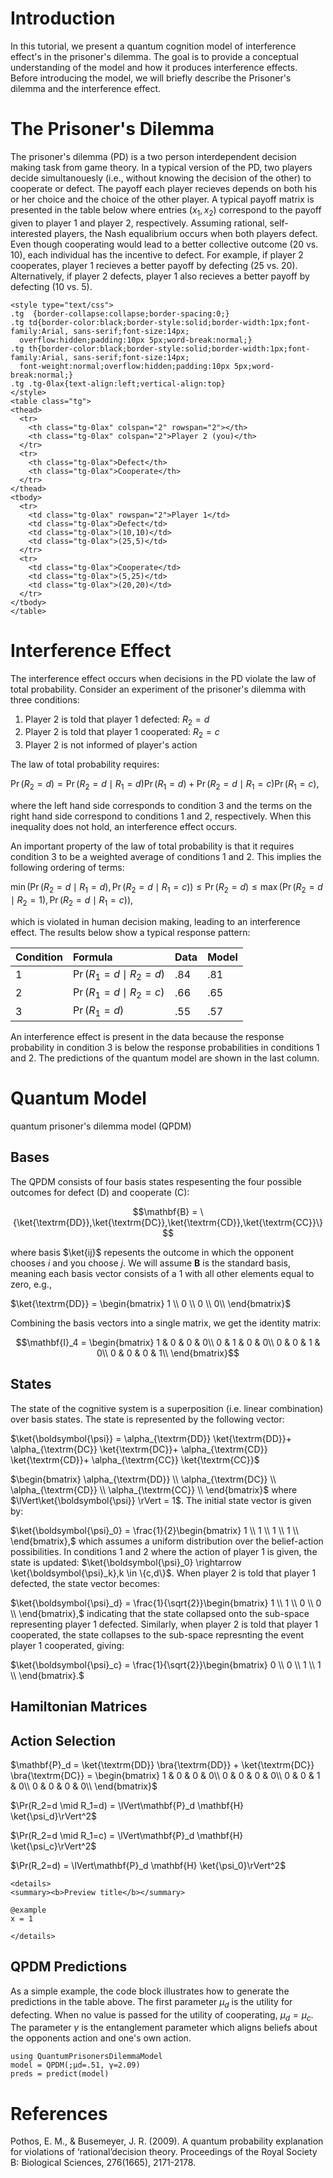 # Introduction 

In this tutorial, we present a quantum cognition model of interference effect's in the prisoner's dilemma. The goal is to provide a conceptual understanding of the model and how it produces interference effects. Before introducing the model, we will briefly describe the Prisoner's dilemma and the interference effect.  

# The Prisoner's Dilemma

The prisoner's dilemma (PD) is a two person interdependent decision making task from game theory. In a typical version of the PD, two players decide simultanouesly (i.e., without knowing the decision of the other) to cooperate or defect. The payoff each player recieves depends on both his or her choice and the choice of the other player. A typical payoff matrix is presented in the table below where entries $(x_1,x_2)$ correspond to the payoff given to player 1 and player 2, respectively. Assuming rational, self-interested players, the Nash equalibrium occurs when both players defect. Even though cooperating would lead to a better collective outcome (20 vs. 10), each individual has the incentive to defect. For example, if player 2 cooperates, player 1 recieves a better payoff by defecting (25 vs. 20). Alternatively, if player 2 defects, player 1 also recieves a better payoff by defecting (10 vs. 5).  

```@raw html 
<style type="text/css">
.tg  {border-collapse:collapse;border-spacing:0;}
.tg td{border-color:black;border-style:solid;border-width:1px;font-family:Arial, sans-serif;font-size:14px;
  overflow:hidden;padding:10px 5px;word-break:normal;}
.tg th{border-color:black;border-style:solid;border-width:1px;font-family:Arial, sans-serif;font-size:14px;
  font-weight:normal;overflow:hidden;padding:10px 5px;word-break:normal;}
.tg .tg-0lax{text-align:left;vertical-align:top}
</style>
<table class="tg">
<thead>
  <tr>
    <th class="tg-0lax" colspan="2" rowspan="2"></th>
    <th class="tg-0lax" colspan="2">Player 2 (you)</th>
  </tr>
  <tr>
    <th class="tg-0lax">Defect</th>
    <th class="tg-0lax">Cooperate</th>
  </tr>
</thead>
<tbody>
  <tr>
    <td class="tg-0lax" rowspan="2">Player 1</td>
    <td class="tg-0lax">Defect</td>
    <td class="tg-0lax">(10,10)</td>
    <td class="tg-0lax">(25,5)</td>
  </tr>
  <tr>
    <td class="tg-0lax">Cooperate</td>
    <td class="tg-0lax">(5,25)</td>
    <td class="tg-0lax">(20,20)</td>
  </tr>
</tbody>
</table>
```

# Interference Effect 

The interference effect occurs when decisions in the PD violate the law of total probability. Consider an experiment of the prisoner's dilemma with three conditions:

1. Player 2 is told that player 1 defected: $R_2=d$
2. Player 2 is told that player 1 cooperated: $R_2=c$
3. Player 2 is not informed of player's action

The law of total probability requires:

$\Pr(R_2=d) = \Pr(R_2=d \mid R_1=d) \Pr(R_1=d) + \Pr(R_2=d \mid R_1=c) \Pr(R_1=c),$

where the left hand side corresponds to condition 3 and the terms on the right hand side correspond to conditions 1 and 2, respectively. When this inequality does not hold, an interference effect occurs. 

An important property of the law of total probability is that it requires condition 3 to be a weighted average of conditions 1 and 2. This implies the following ordering of terms:

$\min(\Pr(R_2=d \mid R_1=d), \Pr(R_2=d \mid R_1=c)) \leq \Pr(R_2=d) \leq \max(\Pr(R_2=d \mid R_2=1), \Pr(R_2=d \mid R_1=c)),$

which is violated in human decision making, leading to an interference effect. The results below show a typical response pattern:

|  Condition   | Formula    | Data | Model |
| :-- | :-- | :-- | :-- |
|  1   |  $\Pr(R_1=d \mid R_2=d)$   | .84| .81|
|  2  |   $\Pr(R_1=d \mid R_2=c)$   | .66| .65|
|  3   |  $\Pr(R_1=d)$  | .55 | .57|

An interference effect is present in the data because the response probability in condition 3 is below the response probabilities in conditions 1 and 2. The predictions of the quantum model are shown in the last column.

# Quantum Model 
quantum prisoner's dilemma model (QPDM)
## Bases

The QPDM consists of four basis states respesenting the four possible outcomes for defect (D) and cooperate (C):
```math
\mathbf{B} = \{\ket{\textrm{DD}},\ket{\textrm{DC}},\ket{\textrm{CD}},\ket{\textrm{CC}}\}
```
where basis $\ket{ij}$ repesents the outcome in which the opponent chooses $i$ and you choose $j$. We will assume $\mathbf{B}$ is the standard basis, meaning each basis vector consists of a 1 with all other elements equal to zero, e.g., 

$\ket{\textrm{DD}} = \begin{bmatrix}
	1 \\ 
	0 \\ 
	0 \\ 
	0\\ 
\end{bmatrix}$
 
Combining the basis vectors into a single matrix, we get the identity matrix:

```math
\mathbf{I}_4 = \begin{bmatrix}		
	1 & 0 & 0 & 0\\
	0 & 1 & 0 & 0\\
	0 & 0 & 1 & 0\\
	0 & 0 & 0 & 1\\
\end{bmatrix}
```
## States

The state of the cognitive system is a superposition (i.e. linear combination) over basis states. The state is represented by the following vector:

$\ket{\boldsymbol{\psi}} = \alpha_{\textrm{DD}} \ket{\textrm{DD}}+ \alpha_{\textrm{DC}} \ket{\textrm{DC}}+ \alpha_{\textrm{CD}} \ket{\textrm{CD}}+ \alpha_{\textrm{CC}} \ket{\textrm{CC}}$

$\begin{bmatrix}
	\alpha_{\textrm{DD}} \\ 
	\alpha_{\textrm{DC}} \\ 
	\alpha_{\textrm{CD}} \\ 
	\alpha_{\textrm{CC}} \\ 
\end{bmatrix}$
where $\lVert\ket{\boldsymbol{\psi}} \rVert = 1$. The initial state vector is given by:

$\ket{\boldsymbol{\psi}_0} = \frac{1}{2}\begin{bmatrix}
	1 \\ 
	1 \\ 
	1 \\ 
	1 \\ 
\end{bmatrix},$
which assumes a uniform distribution over the belief-action possibilities. In conditions 1 and 2 where the action of player 1 is given, the state is updated: $\ket{\boldsymbol{\psi}_0} \rightarrow \ket{\boldsymbol{\psi}_k},k \in \{c,d\}$. When player 2 is told that player 1 defected, the state vector becomes:

$\ket{\boldsymbol{\psi}_d} = \frac{1}{\sqrt{2}}\begin{bmatrix}
	1 \\ 
	1 \\ 
	0 \\ 
	0 \\ 
\end{bmatrix},$
indicating that the state collapsed onto the sub-space representing player 1 defected. Similarly, when player 2 is told that player 1 cooperated, the state collapses to the sub-space represnting the event player 1 cooperated, giving: 

$\ket{\boldsymbol{\psi}_c} = \frac{1}{\sqrt{2}}\begin{bmatrix}
	0 \\ 
	0 \\ 
	1 \\ 
	1 \\ 
\end{bmatrix}.$

## Hamiltonian Matrices

## Action Selection 

$\mathbf{P}_d = \ket{\textrm{DD}} \bra{\textrm{DD}} + \ket{\textrm{DC}} \bra{\textrm{DC}} = \begin{bmatrix}		
	1 & 0 & 0 & 0\\
	0 & 0 & 0 & 0\\
	0 & 0 & 1 & 0\\
	0 & 0 & 0 & 0\\
\end{bmatrix}$

$\Pr(R_2=d \mid R_1=d) = \lVert\mathbf{P}_d \mathbf{H} \ket{\psi_d}\rVert^2$

$\Pr(R_2=d \mid R_1=c) = \lVert\mathbf{P}_d \mathbf{H} \ket{\psi_c}\rVert^2$

$\Pr(R_2=d) = \lVert\mathbf{P}_d \mathbf{H} \ket{\psi_0}\rVert^2$

```@raw html
<details>
<summary><b>Preview title</b></summary>

@example 
x = 1

</details>
```


## QPDM Predictions

As a simple example, the code block illustrates how to generate the predictions in the table above. The first parameter $\mu_d$ is the utility for defecting. When no value is passed for the utility of cooperating, $\mu_d = \mu_c$. The parameter $\gamma$ is the entanglement parameter which aligns beliefs about the opponents action and one's own action. 

```@example 
using QuantumPrisonersDilemmaModel
model = QPDM(;μd=.51, γ=2.09)
preds = predict(model)
```
# References

Pothos, E. M., & Busemeyer, J. R. (2009). A quantum probability explanation for violations of ‘rational’decision theory. Proceedings of the Royal Society B: Biological Sciences, 276(1665), 2171-2178.
